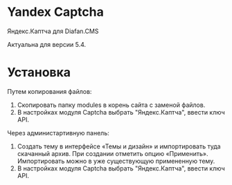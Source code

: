 # Yandex Captcha
Яндекс.Каптча для Diafan.CMS

Актуальна для версии 5.4.

# Установка
Путем копирования файлов:
1. Скопировать папку modules в корень сайта с заменой файлов.
2. В настройках модуля Captcha выбрать "Яндекс.Каптча", ввести ключ API.

Через администартивную панель:
1. Создать тему в интерфейсе «Темы и дизайн» и импортировать туда скачанный архив. При создании отметить опцию «Применить». Импортировать можно в уже существующую примененную тему.
2. В настройках модуля Captcha выбрать "Яндекс.Каптча", ввести ключ API.
